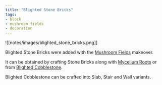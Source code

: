 ```yaml
---
title: "Blighted Stone Bricks"
tags:
- block
- mushroom fields
- decoration
---
```


![[notes/images/blighted_stone_bricks.png]]

Blighted Stone Bricks were added with the [Mushroom Fields](notes/makeover/mushroom_fields) makeover.

It can be obtained by crafting Stone Bricks along with [Mycelium Roots](notes/block/mycelium_roots) or from [Blighted Cobblestone](notes/block/blighted_cobblestone).

Blighted Cobblestone can be crafted into Slab, Stair and Wall variants.